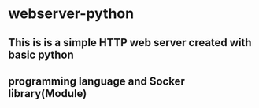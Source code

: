 # webserver-python
## This is is a simple HTTP web server created with basic python 
## programming language and Socker library(Module)
